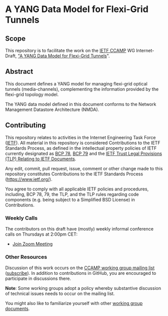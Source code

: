 # A YANG Data Model for Flexi-Grid Tunnels

## Scope

This repository is to facilitate the work on the [IETF CCAMP](https://datatracker.ietf.org/wg/ccamp/documents/) WG Internet-Draft,
["A YANG Data Model for Flexi-Grid Tunnels](https://datatracker.ietf.org/doc/html/draft-ietf-ccamp-flexigrid-tunnel-yang/)".

## Abstract

   This document defines a YANG model for managing flexi-grid optical
   tunnels (media-channels), complementing the information provided by
   the flexi-grid topology model.

   The YANG data model defined in this document conforms to the Network
   Management Datastore Architecture (NMDA).

## Contributing

This repository relates to activities in the Internet Engineering Task Force
([IETF](https://www.ietf.org/)). All material in this repository is considered
Contributions to the IETF Standards Process, as defined in the intellectual
property policies of IETF currently designated as
[BCP 78](https://www.rfc-editor.org/info/bcp78),
[BCP 79](https://www.rfc-editor.org/info/bcp79) and the
[IETF Trust Legal Provisions (TLP) Relating to IETF Documents](http://trustee.ietf.org/trust-legal-provisions.html).

Any edit, commit, pull request, issue, comment or other change made to this repository constitutes Contributions to the IETF Standards Process
(https://www.ietf.org/).

You agree to comply with all applicable IETF policies and procedures, including,
BCP 78, 79, the TLP, and the TLP rules regarding code components (e.g. being
subject to a Simplified BSD License) in Contributions.

### Weekly Calls

The contributors on this draft have (mostly) weekly informal conference calls on Thursdays at 2:00pm CET:

- [Join Zoom Meeting](https://zoom.us/j/96715237995?pwd=WmcwMVZ3c1kyY0pucUhNcWVNOHNvdz09)

### Other Resources

Discussion of this work occurs on the
[CCAMP working group mailing list](https://mailarchive.ietf.org/arch/browse/ccamp/)
([subscribe](https://www.ietf.org/mailman/listinfo/ccamp)). In addition to
contributions in GitHub, you are encouraged to participate in discussions there.

**Note**: Some working groups adopt a policy whereby substantive discussion of
technical issues needs to occur on the mailing list.

You might also like to familiarize yourself with other
[working group documents](https://datatracker.ietf.org/wg/ccamp/documents/).
